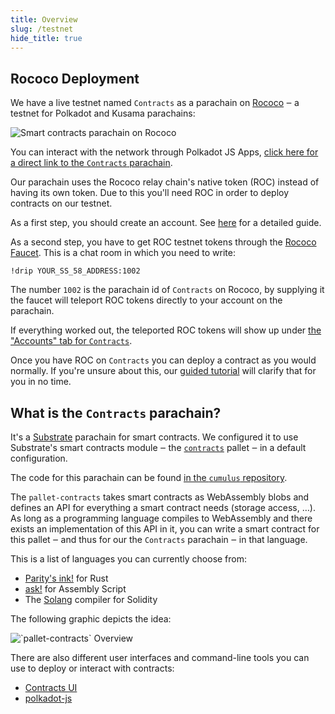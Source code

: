 ```yaml
---
title: Overview
slug: /testnet
hide_title: true
---
```


## Rococo Deployment

We have a live testnet named `Contracts` as a parachain on [Rococo](https://wiki.polkadot.network/docs/build-pdk#rococo-testnet) ‒
a testnet for Polkadot and Kusama parachains:

<div class="schema">
    <img src="/img/contracts-on-polkadot-js.png" alt="Smart contracts parachain on Rococo" />
</div>

You can interact with the network through Polkadot JS Apps,
[click here for a direct link to the `Contracts` parachain](https://polkadot.js.org/apps/?rpc=wss%3A%2F%2Frococo-contracts-rpc.polkadot.io#/explorer).

Our parachain uses the Rococo relay chain's native token (ROC) instead of having its own token.
Due to this you'll need ROC in order to deploy contracts on our testnet.

As a first step, you should create an account. See [here](https://wiki.polkadot.network/docs/learn-account-generation)
for a detailed guide.

As a second step, you have to get ROC testnet tokens through the [Rococo Faucet](https://wiki.polkadot.network/docs/learn-DOT#getting-rococo-tokens).
This is a chat room in which you need to write:
```
!drip YOUR_SS_58_ADDRESS:1002
```
The number `1002` is the parachain id of `Contracts` on Rococo, by supplying it the faucet will teleport ROC
tokens directly to your account on the parachain.

If everything worked out, the teleported ROC tokens will show up under
[the "Accounts" tab for `Contracts`](https://polkadot.js.org/apps/?rpc=wss%3A%2F%2Frococo-contracts-rpc.polkadot.io#/accounts).

Once you have ROC on `Contracts` you can deploy a contract as you would normally.
If you're unsure about this, our [guided tutorial](https://docs.substrate.io/tutorials/v3/ink-workshop/pt1/)
will clarify that for you in no time.


## What is the `Contracts` parachain?

It's a [Substrate](https://github.com/paritytech/substrate)
parachain for smart contracts.
We configured it to use Substrate's smart contracts module ‒ the
[`contracts`](https://github.com/paritytech/substrate/tree/master/frame/contracts) pallet ‒ in
a default configuration.

The code for this parachain can be found [in the `cumulus` repository](https://github.com/paritytech/cumulus/tree/master/parachains/runtimes/contracts/contracts-rococo).

The `pallet-contracts` takes smart contracts as WebAssembly blobs and defines an API
for everything a smart contract needs (storage access, …).
As long as a programming language compiles to WebAssembly and there exists an implementation
of this API in it, you can write a smart contract for this pallet ‒ and thus for our the `Contracts`
parachain ‒ in that language.

This is a list of languages you can currently choose from:

* [Parity's ink!](https://github.com/paritytech/ink) for Rust
* [ask!](https://github.com/patractlabs/ask) for Assembly Script
* The [Solang](https://github.com/hyperledger-labs/solang) compiler for Solidity

The following graphic depicts the idea:

<div class="schema">
    <img src="/ink-docs/img/pallet-contracts-overview.svg" alt="`pallet-contracts` Overview" />
</div>

There are also different user interfaces and command-line tools you can use to deploy
or interact with contracts:

* [Contracts UI](https://paritytech.github.io/contracts-ui/)
* [polkadot-js](https://polkadot.js.org/apps/)
